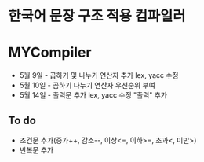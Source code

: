 # 한국어 문장 구조 적용 컴파일러
# MYCompiler
- 5월 9일 - 곱하기 및 나누기 연산자 추가 lex, yacc 수정
- 5월 10일 - 곱하기 나누기 연산자 우선순위 부여
- 5월 14일 - 출력문 추가 lex, yacc 수정 "출력" 추가

## To do 
- 조건문 추가(증가++, 감소--, 이상<=, 이하>=, 초과<, 미만>)
- 반복문 추가
